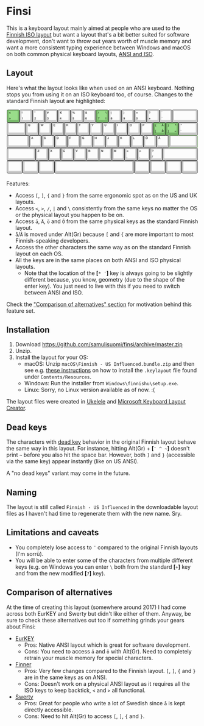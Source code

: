 # Finsi

This is a keyboard layout mainly aimed at people who are used to the [Finnish ISO layout](https://en.wikipedia.org/wiki/QWERTY#Finnish_multilingual) but want a layout that's a bit better suited for software development, don't want to throw out years worth of muscle memory and want a more consistent typing experience between Windows and macOS on both common physical keyboard layouts, [ANSI and ISO](https://en.wikipedia.org/wiki/Keyboard_layout#/media/File:Physical_keyboard_layouts_comparison_ANSI_ISO_KS_ABNT_JIS.png).

## Layout

Here's what the layout looks like when used on an ANSI keyboard. Nothing stops you from using it on an ISO keyboard too, of course. Changes to the standard Finnish layout are highlighted:

<p align="center" title="A picture of the layout, kudos to keyboard-layout-editor.com/"><img src="finsi.png"></p>

Features:

* Access `[`, `]`, `{` and `}` from the same ergonomic spot as on the US and UK layouts.
* Access `<`, `>`, `/`, `|` and `\` consistently from the same keys no matter the OS or the physical layout you happen to be on.
* Access `ä`, `Ä`, `ö` and `Ö` from the same physical keys as the standard Finnish layout.
* `å`/`Å` is moved under Alt(Gr) because `[` and `{` are more important to most Finnish-speaking developers.
* Access the other characters the same way as on the standard Finnish layout on each OS.
* All the keys are in the same places on both ANSI and ISO physical layouts.
  * Note that the location of the **[**`* '`**]** key is always going to be slightly different because, you know, geometry (due to the shape of the enter key). You just need to live with this if you need to switch between ANSI and ISO.
  
Check the ["Comparison of alternatives" section](https://github.com/samulisuomi/finsi#comparison-of-alternatives) for motivation behind this feature set.

## Installation

1. Download https://github.com/samulisuomi/finsi/archive/master.zip
1. Unzip.
2. Install the layout for your OS:
   * macOS: Unzip `macOS\Finnish - US Influenced.bundle.zip` and then see e.g. [these instructions](https://weibeld.net/mac/custom-keyboard-layout.html) on how to install the `.keylayout` file found under `Contents/Resources`.
   * Windows: Run the installer from `Windows\finnishu\setup.exe`.
   * Linux: Sorry, no Linux version available as of now. :(

The layout files were created in [Ukelele](http://software.sil.org/ukelele/) and [Microsoft Keyboard Layout Creator](https://www.microsoft.com/en-us/download/details.aspx?id=22339).

## Dead keys

The characters with [dead key](https://en.wikipedia.org/wiki/Dead_key) behavior in the original Finnish layout behave the same way in this layout. For instance, hitting Alt(Gr) + **[**`¨ ^ ~`**]** doesn't print `~` before you also hit the space bar. However, both `]` and `}` (accessible via the same key) appear instantly (like on US ANSI).

A "no dead keys" variant may come in the future.

## Naming

The layout is still called `Finnish - US Influenced` in the downloadable layout files as I haven't had time to regenerate them with the new name. Sry.

## Limitations and caveats

* You completely lose access to `¨` compared to the original Finnish layouts (I'm sorrü).
* You will be able to enter some of the characters from multiple different keys (e.g. on Windows you can enter `\` both from the standard **[**`+`**]** key and from the new modified **[**`7`**]** key).

## Comparison of alternatives

At the time of creating this layout (somewhere around 2017) I had come across both EurKEY and Swerty but didn't like either of them. Anyway, be sure to check these alternatives out too if something grinds your gears about Finsi:

* [EurKEY](https://eurkey.steffen.bruentjen.eu/)
  * Pros: Native ANSI layout which is great for software development.
  * Cons: You need to access `ä` and `ö` with Alt(Gr). Need to completely retrain your muscle memory for special characters.
* [Finner](https://github.com/ruohola/finner)
  * Pros: Very few changes compared to the Finnish layout. `[`, `]`, `{` and `}` are in the same keys as on ANSI.
  * Cons: Doesn't work on a physical ANSI layout as it requires all the ISO keys to keep backtick, `<` and `>` all functional.
* [Swerty](http://johanegustafsson.net/projects/swerty/)
  * Pros: Great for people who write a lot of Swedish since `å` is kept directly accessible.
  * Cons: Need to hit Alt(Gr) to access `[`, `]`, `{` and `}`. 
